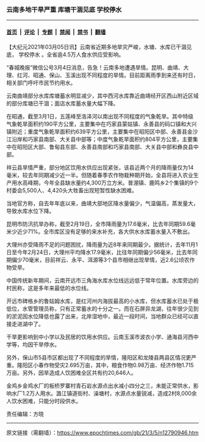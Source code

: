 ### 云南多地干旱严重 库塘干涸见底 学校停水

---

#### [首页](../../../..?n12790946) &nbsp;|&nbsp; [评论](../../../../../epoch-comment?n12790946) &nbsp;|&nbsp; [专题](../../../../../epoch-special?n12790946) &nbsp;|&nbsp; [禁闻](../../../../../epoch-news?n12790946) &nbsp;|&nbsp; [禁书](../../../../../books?n12790946) &nbsp;|&nbsp; [翻墙](https://github.com/gfw-breaker/nogfw/blob/master/README.md?n12790946)


<div class="post_content" id="artbody" itemprop="articleBody">
 <!-- article content begin -->
 <p>
  【大纪元2021年03月05日讯】云南省近期多地旱灾严峻，水塘、水库已干涸见底，
  <ok href="https://www.epochtimes.com/gb/tag/%E5%AD%A6%E6%A0%A1%E5%81%9C%E6%B0%B4.html">
   学校停水
  </ok>
  。全省逾4.5万人食水供应受影响。
 </p>
 <p>
  “春城晚报”微信公号3月4日消息，告急！云南多地遭遇旱情。昆明、曲靖、大理、红河、昭通、保山、玉溪出现不同程度的旱情。目前距离雨季到来还有时日，相关部门呼吁市民节约用水。
 </p>
 <p>
  云南曲靖部分水库库塘蓄水明显减少，其中西河水库靠近曲靖经开区西山附近区域的部分库塘已干涸；面店水库蓄水量大幅下降。
 </p>
 <p>
  在昭通，截至3月1日，五莲峰至洛泽河以南出现不同程度的气象乾旱。其中特级气象乾旱面积约190平方公里，主要集中在巧家县蒙姑镇、永善县的码口镇和大兴镇附近；重度气象乾旱面积约639平方公里，主要集中在昭阳区中部、永善县金沙江沿岸和巧家县南部、大关县中部等；中度气象乾旱面积约804平方公里，主要集中在昭阳区大部、鲁甸县东部、永善县南部和巧家县南部、大关县中部和彝良县中部。
 </p>
 <p>
  祥云县旱情严重，部分地区饮用水供应出现紧张，该县近两个月的降雨量仅为14毫米，较去年同期减少近一半。但随着春季农作物栽种期开始，全县将进入农业生产用水高峰期，今年全县缺水量约4,300万立方米。普淜镇、鹿鸣乡2个集镇的9个村委会5,500人、4,420头大牲畜出现短暂性缺水困难。
 </p>
 <p>
  当地官方称，自去年年底以来，曲靖大部地区降水量偏少，气温偏高，蒸发量大，导致水库水位下降。
 </p>
 <p>
  昆明市防汛抗旱办称，截至2月19日，全市降雨量为17.6毫米，比去年同期59.6毫米少近少71%。全市库区没有足够的来水补充，各大供水水库蓄水量入不敷出。
 </p>
 <p>
  大理州亦受降雨不足的问题困扰，降雨量为近8年来同期最少。据统计，去年11月1日至今年2月24日，大理州平均降水17.9毫米，比往年同期偏少56毫米，比去年同期偏少70毫米，目前祥云、永平、洱源等3个县市相继出现旱情，近2.6公顷农作物受旱。
 </p>
 <p>
  中国传统新年期间，云南开远市三角海水库水位线远远低于常年位置。水库旁边的村民称，这是多年来最低的水位线。
 </p>
 <p>
  开远市碑格乡的鲁姑姆水库，是红河州内海拔最高的小水库，但水库蓄水已处于极低位，水管管理员称，只有正常蓄水的十分之一。而在石屏异龙湖，往年很少见到的淤泥因水位降低也露了出来，北岸湿地中，最近一段时间，当地群众已经可以直接走进湖中了。
 </p>
 <p>
  干旱更影响到中小学以及民居的饮用水供应。云南玉溪市波衣小学、通海县河西中学等，均因干旱停水。
 </p>
 <p>
  另外，保山市5县市区都出现了不同程度的旱情，隆阳区和龙陵县两县区情况更严重。隆阳区小春作物受灾2.695万亩，其中，粮食作物0.98万亩、经济作物1.715万亩。另外，因旱造成人饮困难全区共有约20,646人。
 </p>
 <p>
  金鸡乡金鸡水厂的板桥罗寨村青石岩水源点出水减小四分之三，未能正常供水，影响水厂1.2万人用水。潞江镇道街村、澡塘村，水源点水量锐减，造成2村8,000余人饮水困难，只能分时段供水。
 </p>
 <p>
  责任编辑：方晓
 </p>
 <!-- article content end -->
 <div id="below_article_ad">
 </div>
</div>


---

原文链接（需翻墙）：https://www.epochtimes.com/gb/21/3/5/n12790946.htm